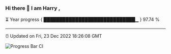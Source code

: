 ### Hi there 👋 I am Harry , 

⏳ Year progress { █████████████████████████████▁ } 97.74 %

---

⏰ Updated on Fri, 23 Dec 2022 18:26:08 GMT

![Progress Bar CI](https://github.com/duykhang68/duykhang68/workflows/Progress%20Bar%20CI/badge.svg)
